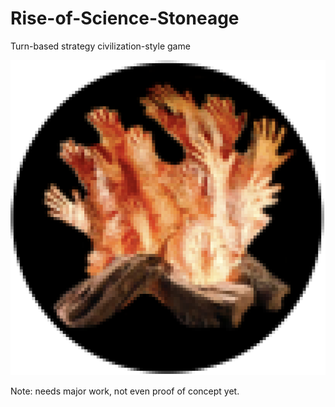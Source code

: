 # Rise-of-Science-Stoneage
Turn-based strategy civilization-style game

![Logo](https://github.com/toadlyBroodle/Rise-of-Science-Stoneage/blob/master/extras/firehandsIcon2.png)

Note: needs major work, not even proof of concept yet.
